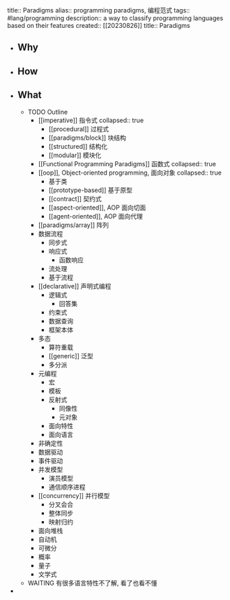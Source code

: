 title:: Paradigms
alias:: programming paradigms, 编程范式
tags:: #lang/programming
description:: a way to classify programming languages based on their features
created:: [[20230826]]
title:: Paradigms

- ## Why
- ## How
- ## What
  - TODO Outline
    - [[imperative]] 指令式
      collapsed:: true
      - [[procedural]] 过程式
      - [[paradigms/block]] 块结构
      - [[structured]] 结构化
      - [[modular]] 模块化
    - [[Functional Programming Paradigms]] 函数式
      collapsed:: true
    - [[oop]], Object-oriented programming, 面向对象
      collapsed:: true
      - 基于类
      - [[prototype-based]] 基于原型
      - [[contract]] 契约式
      - [[aspect-oriented]], AOP 面向切面
      - [[agent-oriented]], AOP 面向代理
    - [[paradigms/array]] 阵列
    - 数据流程
      - 同步式
      - 响应式
        - 函数响应
      - 流处理
      - 基于流程
    - [[declarative]] 声明式编程
      - 逻辑式
        - 回答集
      - 约束式
      - 数据查询
      - 框架本体
    - 多态
      - 算符重载
      - [[generic]] 泛型
      - 多分派
    - 元编程
      - 宏
      - 模板
      - 反射式
        - 同像性
        - 元对象
      - 面向特性
      - 面向语言
    - 非确定性
    - 数据驱动
    - 事件驱动
    - 并发模型
      - 演员模型
      - 通信顺序进程
    - [[concurrency]] 并行模型
      - 分叉会合
      - 整体同步
      - 映射归约
    - 面向堆栈
    - 自动机
    - 可微分
    - 概率
    - 量子
    - 文学式
  - WAITING 有很多语言特性不了解, 看了也看不懂
-